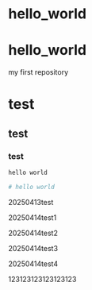 # hello_world
# hello_world
my first repository

# test
## test
### test

```bash
hello world
```

```bash
# hello world

```

20250413test

20250414test1

20250414test2

20250414test3

20250414test4

123123123123123123
